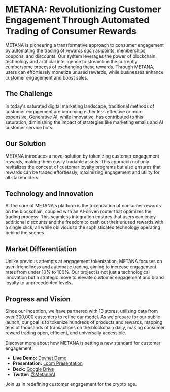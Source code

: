 
# METANA: Revolutionizing Customer Engagement Through Automated Trading of Consumer Rewards

METANA is pioneering a transformative approach to consumer engagement by automating the trading of rewards such as points, memberships, coupons, and discounts. Our system leverages the power of blockchain technology and artificial intelligence to streamline the currently cumbersome process of exchanging these rewards. Through METANA, users can effortlessly monetize unused rewards, while businesses enhance customer engagement and boost sales.

## The Challenge
In today's saturated digital marketing landscape, traditional methods of customer engagement are becoming either less effective or more expensive. Generative AI, while innovative, has contributed to this saturation, diminishing the impact of strategies like marketing emails and AI customer service bots.

## Our Solution
METANA introduces a novel solution by tokenizing customer engagement rewards, making them easily tradable assets. This approach not only revitalizes the concept of customer loyalty programs but also ensures that rewards can be traded effortlessly, maximizing engagement and utility for all stakeholders.

## Technology and Innovation
At the core of METANA's platform is the tokenization of consumer rewards on the blockchain, coupled with an AI-driven router that optimizes the trading process. This seamless integration ensures that users can enjoy additional discounts and the freedom to cash out their unused rewards with a single click, all while oblivious to the sophisticated technology operating behind the scenes.

## Market Differentiation
Unlike previous attempts at engagement tokenization, METANA focuses on user-friendliness and automatic trading, aiming to increase engagement rates from under 10% to 100%. Our project is not just a technological innovation but a strategic move to elevate customer engagement and brand loyalty to unprecedented levels.

## Progress and Vision
Since our inception, we have partnered with 13 stores, utilizing data from over 300,000 customers to refine our model. As we prepare for our public launch, our goal is to tokenize hundreds of products and rewards, mapping tens of thousands of transactions on the blockchain daily, making consumer reward trading open, efficient, and universally accessible.

Discover more about how METANA is setting a new standard for customer engagement:
- **Live Demo:** [Devnet Demo](https://metana.news/)
- **Presentation:** [Loom Presentation](https://www.loom.com/share/ef01c654757f4a1b88f65a9fd4b926df?sid=8cb1020c-dd9b-4f77-929f-8e6a1cef0769)
- **Deck:** [Google Drive](https://drive.google.com/file/d/1goyXDIwgJB3KLTCFx9SlIRCy4BsDaWtq/view?usp=sharing)
- **Twitter:** [@MetanaAI](https://twitter.com/MetanaAI)

Join us in redefining customer engagement for the crypto age.

